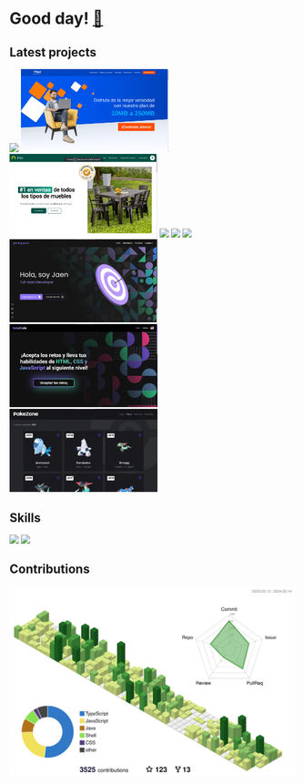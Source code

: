 # Good day!  [👋](https://threejs-journey-1-12.vercel.app/)

## Latest projects

<div>
    <img src="https://github.com/jaenfigueroa/jaenfigueroa/assets/69079292/e8fb0953-6bf7-411f-bab4-30b5a9c70a5a" width="260px" />
    <!--<img src="https://github.com/jaenfigueroa/jaenfigueroa/assets/69079292/52516da2-a118-4a79-887b-840cecc19bf8" width="260px" />  -->
    <img src="https://github.com/jaenfigueroa/jaenfigueroa/blob/main/assets/vigui.png" width="260px" />
    <img src="https://github.com/jaenfigueroa/jaenfigueroa/blob/main/assets/pino.png" width="260px" />
    <img src="https://res.cloudinary.com/djksz5k3c/image/upload/v1686614528/MI-NUBE/VESR/PORTAFOLIO/Captura_de_pantalla_2023-06-12_185558_w6myvn.png" width="260px" />
    <img src="https://res.cloudinary.com/djksz5k3c/image/upload/v1684180448/MI-NUBE/MODELO-SAKURA/sakura_1_mah6fr.png" width="260px"/>
    <img src="https://res.cloudinary.com/djksz5k3c/image/upload/v1686598996/MI-NUBE/PERIODIC%20TABLE/tabla-periodica_ihkvn3.png" width="260px"/>
    <a href="https://github.com/jaenfigueroa/new-portfolio-client"><img src="https://github.com/jaenfigueroa/jaenfigueroa/raw/main/assets/portafolio3.png" width="260px"/></a>
    <a href="https://github.com/jaenfigueroa/Quizz-Code"><img src="./assets/quizz8.png" width="260px" /></a>
    <a href="https://github.com/jaenfigueroa/PokeZone"><img src="https://github.com/jaenfigueroa/jaenfigueroa/raw/main/assets/poke2.png" width="260px"/></a>
    <!-- <a href="https://github.com/jaenfigueroa/JaenCraft"><img src="https://github.com/jaenfigueroa/jaenfigueroa/raw/main/assets/jaencraft.png" width="260px"/></a>  -->
</div>

<!-- <img src="https://github.com/jaenfigueroa/cifrador-de-textos/raw/main/assets/enc-desktop.png" width="260px"/> -->
<!-- <img src="https://github.com/jaenfigueroa/Countries/blob/main/assets/paises2.png" width="260px" /> -->
<!-- <a href="https://github.com/GaredLyon/Tu-Du-Lyzt"><img src="./assets/tudu1.png" width="260px" /></a> -->

## Skills

![](https://skillicons.dev/icons?i=react,typescript,javascript,redux,vite,nodejs,express,nextjs,nestjs,graphql,jest,md,bash,java)
![](https://skillicons.dev/icons?i=docker,git,mongodb,firebase,supabase,html,css,pug,sass,tailwind,materialui,astro,linux,powershell)

## Contributions
    
![](./profile-3d-contrib/profile-green-animate.svg)


